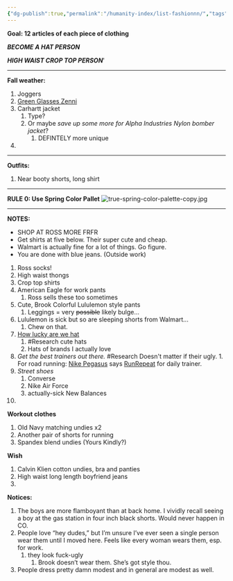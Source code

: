 ```yaml
---
{"dg-publish":true,"permalink":"/humanity-index/list-fashionnn/","tags":["HumanityIndex"]}
---
```



**Goal: 12 articles of each piece of clothing**

***BECOME A HAT PERSON***

***HIGH WAIST CROP TOP PERSON***'

- - -

**Fall weather:** 
1. Joggers
2. [Green Glasses Zenni](https://www.zennioptical.com/p/womens-acetate-round-eyeglass-frames/6628/662824)
3. Carhartt jacket 
	1. Type?
	2. Or maybe *save up some more for Alpha Industries Nylon bomber jacket*? 
		1. DEFINTELY more unique
4. 


- - - 

**Outfits:**
1. Near booty shorts, long shirt


- - -


**RULE 0: Use Spring Color Pallet** 
![true-spring-color-palette-copy.jpg](/img/user/Z-Images/true-spring-color-palette-copy.jpg)

- - -


**NOTES:**
- SHOP AT ROSS MORE FRFR
- Get shirts at five below. Their super cute and cheap.
- Walmart is actually fine for a lot of things. Go figure.
- You are done with blue jeans. (Outside work)


1. Ross socks! 
2. High waist thongs 
3. Crop top shirts
4. American Eagle for work pants
	1. Ross sells these too sometimes
5. Cute, Brook Colorful Lululemon style pants
	1. Leggings = very ~~possible~~ likely bulge…
6. Lululemon is sick but so are sleeping shorts from Walmart... 
	1. Chew on that. 
7. [How lucky are we hat](https://www.altardstate.com/as/sale/sale-accessories/how-lucky-are-we-camo-trucker-hat/001796_LCAP5090-0318.html)
	1. #Research cute hats
	2. Hats of brands I actually love
8. *Get the best trainers out there.* #Research Doesn't matter if their ugly.
		1. For road running: [Nike Pegasus](https://www.nike.com/t/pegasus-41-mens-road-running-shoes-LMhfRGdO/FD2722-801) says [RunRepeat](https://runrepeat.com/guides/best-road-running-shoes) for daily trainer.
9. *Street shoes*
	1. Converse
	2. Nike Air Force
	3. actually-sick New Balances
10. 


**Workout clothes** 
1. Old Navy matching undies x2
2. Another pair of shorts for running
3. Spandex blend undies (Yours Kindly?)


**Wish**
1. Calvin Klien cotton undies, bra and panties
2. High waist long length boyfriend jeans
3. 



**Notices:**
1. The boys are more flamboyant than at back home. I vividly recall seeing a boy at the gas station in four inch black shorts. Would never happen in CO. 
2. People love “hey dudes,” but I’m unsure I’ve ever seen a single person wear them until I moved here. Feels like every woman wears them, esp. for work.
	1. they look fuck-ugly
		1. Brook doesn’t wear them. She’s got style thou.
3. People dress pretty damn modest and in general are modest as well.